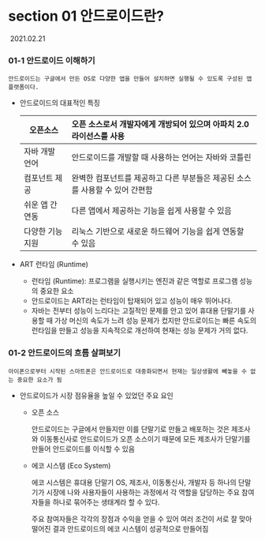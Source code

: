 # section 01 안드로이드란?

​																																											2021.02.21



### 01-1 안드로이드 이해하기

```
안드로이드는 구글에서 만든 OS로 다양한 앱을 만들어 설치하면 실행될 수 있도록 구성된 앱 플랫폼이다.
```

* 안드로이드의 대표적인 특징

  | 오픈소스         | 오픈 소스로서 개발자에게 개방되어 있으며 아파치 2.0 라이선스를 사용 |
  | ---------------- | :----------------------------------------------------------- |
  | 자바 개발 언어   | 안드로이드를 개발할 때 사용하는 언어는 자바와 코틀린         |
  | 컴포넌트 제공    | 완벽한 컴포넌트를 제공하고 다른 부분들은 제공된 소스를 사용할 수 있어 간편함 |
  | 쉬운 앱 간 연동  | 다른 앱에서 제공하는 기능을 쉽게 사용할 수 있음              |
  | 다양한 기능 지원 | 리눅스 기반으로 새로운 하드웨어 기능을 쉽게 연동할 수 있음   |

* ART 런타임 (Runtime)

  - 런타임 (Runtime): 프로그램을 실행시키는 엔진과 같은 역할로 프로그램 성능의 중요한 요소
  - 안드로이드는 ART라는 런타임이 탑재되어 있고 성능이 매우 뛰어나다.
  - 자바는 전부터 성능이 느리다는 고질적인 문제를 안고 있어 휴대용 단말기를 사용할 때 가상 머신의 속도가 느려 성능 문제가 컸지만 안드로이드는 빠른 속도의 런타임을 만들고 성능을 지속적으로 개선하여 현재는 성능 문제가 거의 없다.



### 01-2 안드로이드의 흐름 살펴보기

```
아이폰으로부터 시작된 스마트폰은 안드로이드로 대중화되면서 현재는 일상생활에 빼놓을 수 없는 중요한 요소가 됨
```

* 안드로이드가 시장 점유율을 높일 수 있었던 주요 요인

  - 오픈 소스

    안드로이드는 구글에서 만들지만 이를 단말기로 만들고 배포하는 것은 제조사와 이동통신사로 안드로이드가 오픈 소스이기 때문에 모든 제조사가 단말기를 만들어 안드로이드를 이식할 수 있음

  - 에코 시스템 (Eco System)

    에코 시스템은 휴대용 단말기 OS, 제조사, 이동통신사, 개발자 등 하나의 단말기가 시장에 나와 사용자들이 사용하는 과정에서 각 역할을 담당하는 주요 참여자들을 하나로 묶어주는 생태계라 할 수 있다.

    주요 참여자들은 각각의 장점과 수익을 얻을 수 있어 여러 조건이 서로 잘 맞아 떨어진 결과 안드로이드의 에코 시스템이 성공적으로 만들어짐

    
